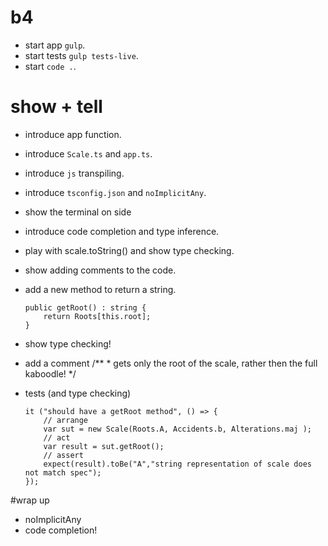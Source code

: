# b4

* start app  `gulp`.
* start tests  `gulp tests-live`.
* start `code .`.

# show + tell

* introduce app function.
* introduce `Scale.ts` and `app.ts`.
* introduce `js` transpiling.
* introduce `tsconfig.json` and `noImplicitAny`.
* show the terminal on side
* introduce code completion and type inference.
* play with scale.toString() and show type checking.
* show adding comments to the code.
* add a new method to return a string.

    ```
    public getRoot() : string {
        return Roots[this.root];
    }
    ```

* show type checking!
* add a comment
        /**
            * gets only the root of the scale, rather then the full kaboodle!
        */

* tests (and type checking)

    ```
    it ("should have a getRoot method", () => {
        // arrange
        var sut = new Scale(Roots.A, Accidents.b, Alterations.maj );
        // act
        var result = sut.getRoot();
        // assert
        expect(result).toBe("A","string representation of scale does not match spec");
    });
    ```

    
#wrap up

* noImplicitAny
* code completion!